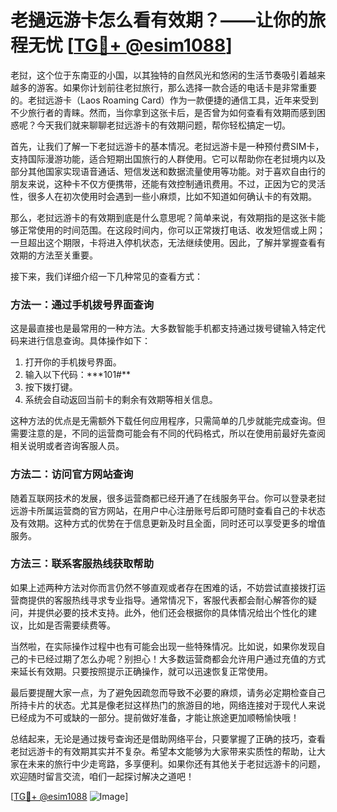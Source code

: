 # 老撾远游卡怎么看有效期？——让你的旅程无忧 [[TG💪+ @esim1088](https://t.me/s/esim1088)]

老挝，这个位于东南亚的小国，以其独特的自然风光和悠闲的生活节奏吸引着越来越多的游客。如果你计划前往老挝旅行，那么选择一款合适的电话卡是非常重要的。老挝远游卡（Laos Roaming Card）作为一款便捷的通信工具，近年来受到不少旅行者的青睐。然而，当你拿到这张卡后，是否曾为如何查看有效期而感到困惑呢？今天我们就来聊聊老挝远游卡的有效期问题，帮你轻松搞定一切。

首先，让我们了解一下老挝远游卡的基本情况。老挝远游卡是一种预付费SIM卡，支持国际漫游功能，适合短期出国旅行的人群使用。它可以帮助你在老挝境内以及部分其他国家实现语音通话、短信发送和数据流量使用等功能。对于喜欢自由行的朋友来说，这种卡不仅方便携带，还能有效控制通讯费用。不过，正因为它的灵活性，很多人在初次使用时会遇到一些小麻烦，比如不知道如何确认卡的有效期。

那么，老挝远游卡的有效期到底是什么意思呢？简单来说，有效期指的是这张卡能够正常使用的时间范围。在这段时间内，你可以正常拨打电话、收发短信或上网；一旦超出这个期限，卡将进入停机状态，无法继续使用。因此，了解并掌握查看有效期的方法至关重要。

接下来，我们详细介绍一下几种常见的查看方式：

### 方法一：通过手机拨号界面查询

这是最直接也是最常用的一种方法。大多数智能手机都支持通过拨号键输入特定代码来进行信息查询。具体操作如下：

1. 打开你的手机拨号界面。
2. 输入以下代码：**\*101#\**
3. 按下拨打键。
4. 系统会自动返回当前卡的剩余有效期等相关信息。

这种方法的优点是无需额外下载任何应用程序，只需简单的几步就能完成查询。但需要注意的是，不同的运营商可能会有不同的代码格式，所以在使用前最好先查阅相关说明或者咨询客服人员。

### 方法二：访问官方网站查询

随着互联网技术的发展，很多运营商都已经开通了在线服务平台。你可以登录老挝远游卡所属运营商的官方网站，在用户中心注册账号后即可随时查看自己的卡状态及有效期。这种方式的优势在于信息更新及时且全面，同时还可以享受更多的增值服务。

### 方法三：联系客服热线获取帮助

如果上述两种方法对你而言仍然不够直观或者存在困难的话，不妨尝试直接拨打运营商提供的客服热线寻求专业指导。通常情况下，客服代表都会耐心解答你的疑问，并提供必要的技术支持。此外，他们还会根据你的具体情况给出个性化的建议，比如是否需要续费等。

当然啦，在实际操作过程中也有可能会出现一些特殊情况。比如说，如果你发现自己的卡已经过期了怎么办呢？别担心！大多数运营商都会允许用户通过充值的方式来延长有效期。只要按照提示正确操作，就可以迅速恢复正常使用。

最后要提醒大家一点，为了避免因疏忽而导致不必要的麻烦，请务必定期检查自己所持卡片的状态。尤其是像老挝这样热门的旅游目的地，网络连接对于现代人来说已经成为不可或缺的一部分。提前做好准备，才能让旅途更加顺畅愉快哦！

总结起来，无论是通过拨号查询还是借助网络平台，只要掌握了正确的技巧，查看老挝远游卡的有效期其实并不复杂。希望本文能够为大家带来实质性的帮助，让大家在未来的旅行中少走弯路，多享便利。如果你还有其他关于老挝远游卡的问题，欢迎随时留言交流，咱们一起探讨解决之道吧！

[[TG💪+ @esim1088](https://t.me/s/esim1088) ![Image](https://i.postimg.cc/4NQfJmqS/Snipaste-2025-05-13-00-14-12.png)]